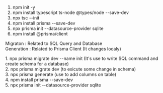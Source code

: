 <!-- For Installaization -->

1. npm init -y <br/>
2. npm install typescript ts-node @types/node --save-dev <br/>
3. npx tsc --init <br/>
4. npm install prisma --save-dev <br/>
5. npx prisma init --datasource-provider sqlite <br/>
6. npm install @prisma/client <br/>

<!-- Some Important Commands -->
<p>
Migraton : Related to SQL Query and Database <br/>
Generation : Related to Prisma Client (It changes localy)
</p>
1. npx prisma migrate dev --name init (It's use to write SQL command and create schema for a database)<br/>
2. npx prisma migrate dev (to exicute some change in schema) <br/>
3. npx prisma generate (use to add columns on table) <br/>
4. npm install prisma --save-dev <br/>
5. npx prisma init --datasource-provider sqlite <br/>
   <br/>
